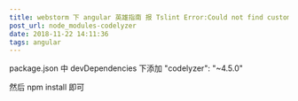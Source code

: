 ```yaml
---
title: webstorm 下 angular 英雄指南 报 Tslint Error:Could not find custom rule directory:node_modules/codelyzer
post_url: node_modules-codelyzer
date: 2018-11-22 14:11:36
tags: angular
---
```

package.json 中 devDependencies 下添加 "codelyzer": "~4.5.0" 

然后 npm install 即可
